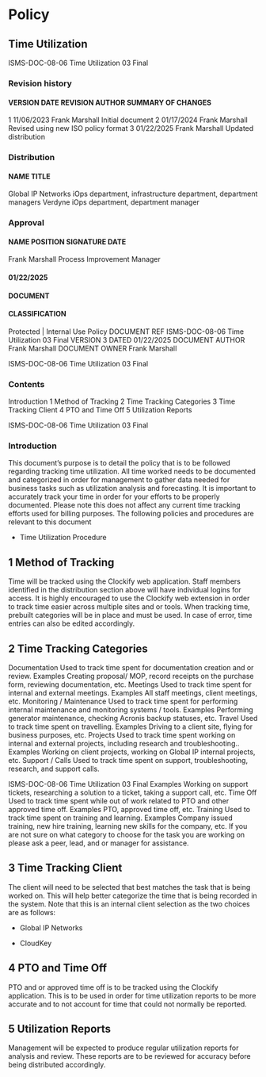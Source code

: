 # Policy 

## Time Utilization 


 ISMS-DOC-08-06 Time Utilization 03 Final 

### Revision history 

#### VERSION DATE REVISION AUTHOR SUMMARY OF CHANGES 

 1 11/06/2023 Frank Marshall Initial document 2 01/17/2024 Frank Marshall Revised using new ISO policy format 3 01/22/2025 Frank Marshall Updated distribution 

### Distribution 

#### NAME TITLE 

 Global IP Networks iOps department, infrastructure department, department managers Verdyne iOps department, department manager 

### Approval 

#### NAME POSITION SIGNATURE DATE 

 Frank Marshall Process Improvement Manager 

#### 01/22/2025 

#### DOCUMENT 

#### CLASSIFICATION 

 Protected | Internal Use Policy DOCUMENT REF ISMS-DOC-08-06 Time Utilization 03 Final VERSION 3 DATED 01/22/2025 DOCUMENT AUTHOR Frank Marshall DOCUMENT OWNER Frank Marshall 


 ISMS-DOC-08-06 Time Utilization 03 Final 

### Contents 

Introduction 1 Method of Tracking 2 Time Tracking Categories 3 Time Tracking Client 4 PTO and Time Off 5 Utilization Reports 


 ISMS-DOC-08-06 Time Utilization 03 Final 

### Introduction 

This document’s purpose is to detail the policy that is to be followed regarding tracking time utilization. All time worked needs to be documented and categorized in order for management to gather data needed for business tasks such as utilization analysis and forecasting. It is important to accurately track your time in order for your efforts to be properly documented. Please note this does not affect any current time tracking efforts used for billing purposes. The following policies and procedures are relevant to this document 

- Time Utilization Procedure 

## 1 Method of Tracking 

Time will be tracked using the Clockify web application. Staff members identified in the distribution section above will have individual logins for access. It is highly encouraged to use the Clockify web extension in order to track time easier across multiple sites and or tools. When tracking time, prebuilt categories will be in place and must be used. In case of error, time entries can also be edited accordingly. 

## 2 Time Tracking Categories 

Documentation Used to track time spent for documentation creation and or review. Examples Creating proposal/ MOP, record receipts on the purchase form, reviewing documentation, etc. Meetings Used to track time spent for internal and external meetings. Examples All staff meetings, client meetings, etc. Monitoring / Maintenance Used to track time spent for performing internal maintenance and monitoring systems / tools. Examples Performing generator maintenance, checking Acronis backup statuses, etc. Travel Used to track time spent on travelling. Examples Driving to a client site, flying for business purposes, etc. Projects Used to track time spent working on internal and external projects, including research and troubleshooting.. Examples Working on client projects, working on Global IP internal projects, etc. Support / Calls Used to track time spent on support, troubleshooting, research, and support calls. 


ISMS-DOC-08-06 Time Utilization 03 Final Examples Working on support tickets, researching a solution to a ticket, taking a support call, etc. Time Off Used to track time spent while out of work related to PTO and other approved time off. Examples PTO, approved time off, etc. Training Used to track time spent on training and learning. Examples Company issued training, new hire training, learning new skills for the company, etc. If you are not sure on what category to choose for the task you are working on please ask a peer, lead, and or manager for assistance. 

## 3 Time Tracking Client 

The client will need to be selected that best matches the task that is being worked on. This will help better categorize the time that is being recorded in the system. Note that this is an internal client selection as the two choices are as follows: 

- Global IP Networks 

- CloudKey 

## 4 PTO and Time Off 

PTO and or approved time off is to be tracked using the Clockify application. This is to be used in order for time utilization reports to be more accurate and to not account for time that could not normally be reported. 

## 5 Utilization Reports 

Management will be expected to produce regular utilization reports for analysis and review. These reports are to be reviewed for accuracy before being distributed accordingly. 


